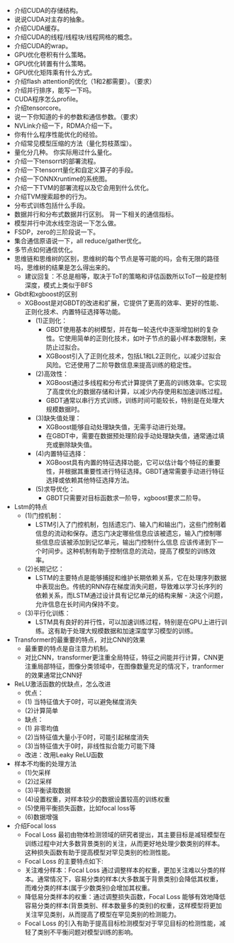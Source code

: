 - 介绍CUDA的存储结构。 
- 说说CUDA对主存的抽象。 
- 介绍CUDA缓存。 
- 介绍CUDA的线程/线程块/线程网格的概念。 
- 介绍CUDA的wrap。 
- GPU优化卷积有什么策略。 
- GPU优化转置有什么策略。 
- GPU优化矩阵乘有什么方式。 
- 介绍flash attention的优化（1和2都需要）。（要求） 
- 介绍并行排序，能写一下吗。 
- CUDA程序怎么profile。 
- 介绍tensorcore。 
- 说一下你知道的卡的参数和通信参数。（要求） 
- NVLink介绍一下，RDMA介绍一下。 
- 你有什么程序性能优化的经验。 
- 介绍常见模型压缩的方法（量化剪枝蒸馏）。 
- 量化分几种。 你实际用过什么量化。
- 介绍一下tensorrt的部署流程。 
- 介绍一下tensorrt量化和自定义算子的手段。 
- 介绍一下ONNXruntime的系统图。 
- 介绍一下TVM的部署流程以及它会用到什么优化。 
- 介绍TVM搜索超参的行为。 
- 分布式训练包括什么手段。 
- 数据并行和分布式数据并行区别。 背一下相关的通信指标。 
- 模型并行中流水线空泡说一下怎么做。 
- FSDP，zero的三阶段说一下。 
- 集合通信原语说一下，all reduce/gather优化。
- 多节点如何通信优化。
- 思维链和思维树的区别，思维树的每个节点是等可能的吗，会有无限的路径吗，思维树的结果是怎么得出来的。
  - 建议回复：不总是相等，取决于ToT的策略和评估函数所以ToT一般是控制深度，模式上类似于BFS
- Gbdt和xgboost的区别
  - XGBoost是对GBDT的改进和扩展，它提供了更高的效率、更好的性能、正则化技术、内置特征选择等功能。
    - (1)正则化：
      - GBDT使用基本的树模型，并在每一轮迭代中逐渐增加树的复杂性。它使用简单的正则化技术，如叶子节点的最小样本数限制，来防止过拟合。
      - XGBoost引入了正则化技术，包括L1和L2正则化，以减少过拟合风险。它还使用了二阶导数信息来提高训练的稳定性。
    - (2)高效性：
      - XGBoost通过多线程和分布式计算提供了更高的训练效率。它实现了高度优化的数据存储和计算，以减少内存使用和加速训练过程。
      - GBDT通常以串行方式训练，训练时间可能较长，特别是在处理大规模数据时。
    - (3)缺失值处理：
      - XGBoost能够自动处理缺失值，无需手动进行处理。
      - 在GBDT中，需要在数据预处理阶段手动处理缺失值，通常通过填充或删除缺失值。
    - (4)内置特征选择：
      - XGBoost具有内置的特征选择功能，它可以估计每个特征的重要性，并根据其重要性进行特征选择。GBDT通常需要手动进行特征选择或依赖其他特征选择方法。
    - (5)求导优化：
      - GBDT只需要对目标函数求一阶导，xgboost要求二阶导。
- Lstm的特点
  - (1)门控机制：
    - LSTM引入了门控机制，包括遗忘门、输入门和输出门，这些门控制着信息的流动和保存。遗忘门决定哪些信息应该被遗忘，输入门控制哪些信息应该被添加到记忆单元，输出门控制什么信息 应该传递到下一个时间步。这种机制有助于控制信息的流动，提高了模型的训练效率。
  - (2)长期记忆：
    - LSTM的主要特点是能够捕捉和维护长期依赖关系，它在处理序列数据中表现出色。传统的RNN存在梯度消失问题，导致难以学习长序列的依赖关系，而LSTM通过设计具有记忆单元的结构来解  - 决这个问题，允许信息在长时间内保持不变。
  - (3)平行化训练：
    - LSTM具有良好的并行性，可以加速训练过程，特别是在GPU上进行训练。这有助于处理大规模数据和加速深度学习模型的训练。
- Transformer的最重要的特点，对比CNN的效果
  - 最重要的特点是自注意力机制。
   - 对比CNN，transformer更注重全局特征，特征之间能并行计算，CNN更注重局部特征，图像分类领域中，在图像数量充足的情况下，tranformer的效果通常比CNN好
- ReLU激活函数的优缺点，怎么改进
  - 优点：
  - (1) 当特征值大于0时，可以避免梯度消失
  - (2)计算简单
  - 缺点：
  - (1) 非零均值
  - (2)当特征值大量小于0时，可能引起梯度消失
  - (3)当特征值大于0时，非线性拟合能力可能下降
  - 改进：改用Leaky ReLU函数
- 样本不均衡的处理方法
  - (1)欠采样
  - (2)过采样
  - (3)平衡读取数据
  - (4)设置权重，对样本较少的数据设置较高的训练权重
  - (5)使用平衡损失函数，比如focal loss等
  - (6)数据增强
- 介绍Focal loss
  - Focal Loss 最初由物体检测领域的研究者提出，其主要目标是减轻模型在训练过程中对大多数背景类别的关注，从而更好地处理少数类别的样本。这种损失函数有助于提高模型对罕见类别的检测性能。
  - Focal Loss 的主要特点如下:
   - 关注难分样本：Focal Loss 通过调整样本的权重，更加关注难以分类的样本。通常情况下，容易分类的样本(大多数属于背景类别)会降低其权重，而难分类的样本(属于少数类别)会增加其权重。
   - 降低易分类样本的权重：通过调整损失函数，Focal Loss 能够有效地降低容易分类的样本(背景类别、样本数量多的类别)的权重，这样模型将更加关注罕见类别，从而提高了模型在罕见类别的检测能力。
   - Focal Loss 的引入有助于提高目标检测模型对于罕见目标的检测性能，减轻了类别不平衡问题对模型训练的影响。
